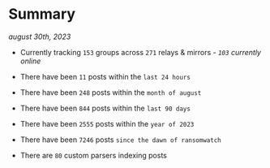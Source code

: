 
# Summary
_august 30th, 2023_

- Currently tracking `153` groups across `271` relays & mirrors - _`103` currently online_

- There have been `11` posts within the `last 24 hours`

- There have been `248` posts within the `month of august`

- There have been `844` posts within the `last 90 days`

- There have been `2555` posts within the `year of 2023`

- There have been `7246` posts `since the dawn of ransomwatch`

- There are `80` custom parsers indexing posts
